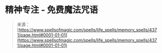 <!--yml

category: 未分类

date: 2024-06-12 18:38:03

-->

# 精神专注 - 免费魔法咒语

> 来源：[https://www.spellsofmagic.com/spells/life_spells/memory_spells/4371/page.html#0001-01-01](https://www.spellsofmagic.com/spells/life_spells/memory_spells/4371/page.html#0001-01-01)
